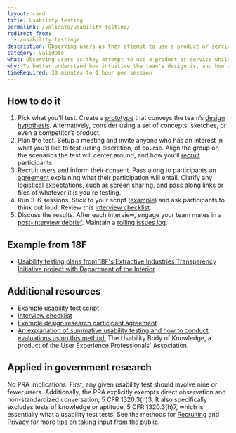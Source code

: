 ```yaml
---
layout: card
title: Usability testing
permalink: /validate/usability-testing/
redirect_from:
  - /usability-testing/
description: Observing users as they attempt to use a product or service while thinking out loud.
category: Validate
what: Observing users as they attempt to use a product or service while thinking out loud.
why: To better understand how intuitive the team's design is, and how adaptable it is to meeting user needs.
timeRequired: 30 minutes to 1 hour per session
---
```


## How to do it

1. Pick what you’ll test. Create a [prototype](/prototyping/) that conveys the team’s [design hypothesis](/design-hypothesis/). Alternatively, consider using a set of concepts, sketches, or even a competitor’s product.
1. Plan the test. Setup a meeting and invite anyone who has an interest in what you’d like to test (using discretion, of course. Align the group on the scenarios the test will center around, and how you’ll [recruit](/recruiting/) participants.
1. Recruit users and inform their consent. Pass along to participants an [agreement](/participant-agreement/) explaining what their participation will entail. Clarify any logistical expectations, such as screen sharing, and pass along links or files of whatever it is you're testing.
1. Run 3-6 sessions. Stick to your script ([example](/usability-test-script)) and ask participants to think out loud. Review this [interview checklist](/interview-checklist/).
1. Discuss the results. After each interview, engage your team mates in a [post-interview debrief](/interview-debrief/). Maintain a [rolling issues log](/rolling-issues-log/).

<section class="method--section method--section--18f-example" markdown="1" >

## Example from 18F

- [Usability testing plans from 18F's Extractive Industries Transparency Initiative project with Department of the Interior](https://github.com/18F/doi-extractives-data/tree/research/research)

</section>

<section class="method--section method--section--additional-resources" markdown="1">

## Additional resources

- [Example usability test script](/usability-test/)
- [Interview checklist](/interview-checklist/)
- [Example design research participant agreement](/participant-agreement/)
- [An explanation of summative usability testing and how to conduct evaluations using this method.](http://www.usabilitybok.org/summative-usability-testing) The Usability Body of Knowledge, a product of the User Experience Professionals' Association.
</section>

<section class="method--section method--section--government-considerations" markdown="1" >

## Applied in government research

No PRA implications. First, any given usability test should involve nine or fewer users. Additionally, the PRA explicitly exempts direct observation and non-standardized conversation, 5 CFR 1320.3(h)3. It also specifically excludes tests of knowledge or aptitude, 5 CFR 1320.3(h)7, which is essentially what a usability test tests. See the methods for [Recruiting](/recruiting/) and [Privacy](/privacy/) for more tips on taking input from the public.
</section>
